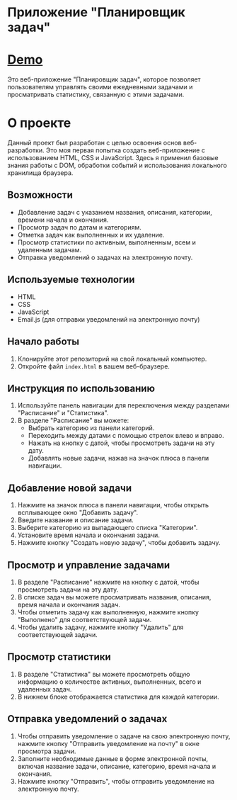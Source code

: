 # Приложение "Планировщик задач"

# [Demo](https://hydroxyzinum.github.io/ToDo-VanillaJS/)

Это веб-приложение "Планировщик задач", которое позволяет пользователям управлять своими ежедневными задачами и просматривать статистику, связанную с этими задачами.

# О проекте

Данный проект был разработан с целью освоения основ веб-разработки. Это моя первая попытка создать веб-приложение с использованием HTML, CSS и JavaScript. Здесь я применил базовые знания работы с DOM, обработки событий и использования локального хранилища браузера. 

## Возможности

- Добавление задач с указанием названия, описания, категории, времени начала и окончания.
- Просмотр задач по датам и категориям.
- Отметка задач как выполненных и их удаление.
- Просмотр статистики по активным, выполненным, всем и удаленным задачам.
- Отправка уведомлений о задачах на электронную почту.

## Используемые технологии

- HTML
- CSS
- JavaScript
- Email.js (для отправки уведомлений на электронную почту)

## Начало работы

1. Клонируйте этот репозиторий на свой локальный компьютер.
2. Откройте файл `index.html` в вашем веб-браузере.

## Инструкция по использованию

1. Используйте панель навигации для переключения между разделами "Расписание" и "Статистика".
2. В разделе "Расписание" вы можете:
   - Выбрать категорию из панели категорий.
   - Переходить между датами с помощью стрелок влево и вправо.
   - Нажать на кнопку с датой, чтобы просмотреть задачи на эту дату.
   - Добавлять новые задачи, нажав на значок плюса в панели навигации.

## Добавление новой задачи

1. Нажмите на значок плюса в панели навигации, чтобы открыть всплывающее окно "Добавить задачу".
2. Введите название и описание задачи.
3. Выберите категорию из выпадающего списка "Категории".
4. Установите время начала и окончания задачи.
5. Нажмите кнопку "Создать новую задачу", чтобы добавить задачу.

## Просмотр и управление задачами

1. В разделе "Расписание" нажмите на кнопку с датой, чтобы просмотреть задачи на эту дату.
2. В списке задач вы можете просматривать названия, описания, время начала и окончания задач.
3. Чтобы отметить задачу как выполненную, нажмите кнопку "Выполнено" для соответствующей задачи.
4. Чтобы удалить задачу, нажмите кнопку "Удалить" для соответствующей задачи.

## Просмотр статистики

1. В разделе "Статистика" вы можете просмотреть общую информацию о количестве активных, выполненных, всего и удаленных задач.
2. В нижнем блоке отображается статистика для каждой категории.

## Отправка уведомлений о задачах

1. Чтобы отправить уведомление о задаче на свою электронную почту, нажмите кнопку "Отправить уведомление на почту" в окне просмотра задачи.
2. Заполните необходимые данные в форме электронной почты, включая название задачи, описание, категорию, время начала и окончания.
3. Нажмите кнопку "Отправить", чтобы отправить уведомление на электронную почту.
